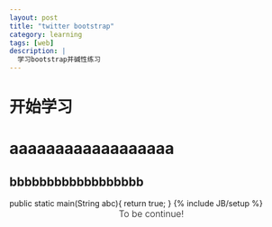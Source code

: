 ```yaml
---
layout: post
title: "twitter bootstrap"
category: learning
tags: [web]
description: |
  学习bootstrap并碱性练习
---
```

  开始学习
  =====================================
<h1> aaaaaaaaaaaaaaaaaa</h1>
<h2>bbbbbbbbbbbbbbbbbb</h2>
    public static main(String abc){
        return true;
    }
{% include JB/setup %}




<div class="alert alert-block alert-warn form-inline" style="text-align:center; vertical-align:middle; font-size: 16px; font-weight:300;">To be continue!</div>
